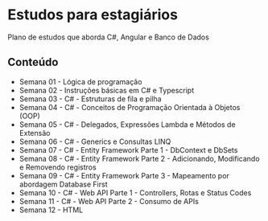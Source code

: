 # Estudos para estagiários

Plano de estudos que aborda C#, Angular e Banco de Dados

## Conteúdo
- Semana 01 - Lógica de programação
- Semana 02 - Instruções básicas em C# e Typescript
- Semana 03 - C# - Estruturas de fila e pilha
- Semana 04 - C# - Conceitos de Programação Orientada à Objetos (OOP)
- Semana 05 - C# - Delegados, Expressões Lambda e Métodos de Extensão
- Semana 06 - C# - Generics e Consultas LINQ
- Semana 07 - C# - Entity Framework Parte 1 - DbContext e DbSets
- Semana 08 - C# - Entity Framework Parte 2 - Adicionando, Modificando e Removendo registros
- Semana 09 - C# - Entity Framework Parte 3 - Mapeamento por abordagem Database First
- Semana 10 - C# - Web API Parte 1 - Controllers, Rotas e Status Codes
- Semana 11 - C# - Web API Parte 2 - Consumo de APIs
- Semana 12 - HTML
